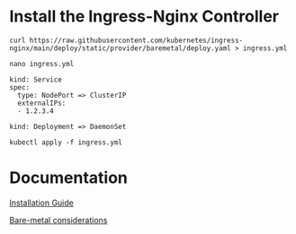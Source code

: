 # Install the Ingress-Nginx Controller
```
curl https://raw.githubusercontent.com/kubernetes/ingress-nginx/main/deploy/static/provider/baremetal/deploy.yaml > ingress.yml
```
```
nano ingress.yml

kind: Service
spec:
  type: NodePort => ClusterIP
  externalIPs:
  - 1.2.3.4

kind: Deployment => DaemonSet
```
```
kubectl apply -f ingress.yml
```

# Documentation
[Installation Guide](https://kubernetes.github.io/ingress-nginx/deploy/)

[Bare-metal considerations](https://github.com/kubernetes/ingress-nginx/blob/main/docs/deploy/baremetal.md)
